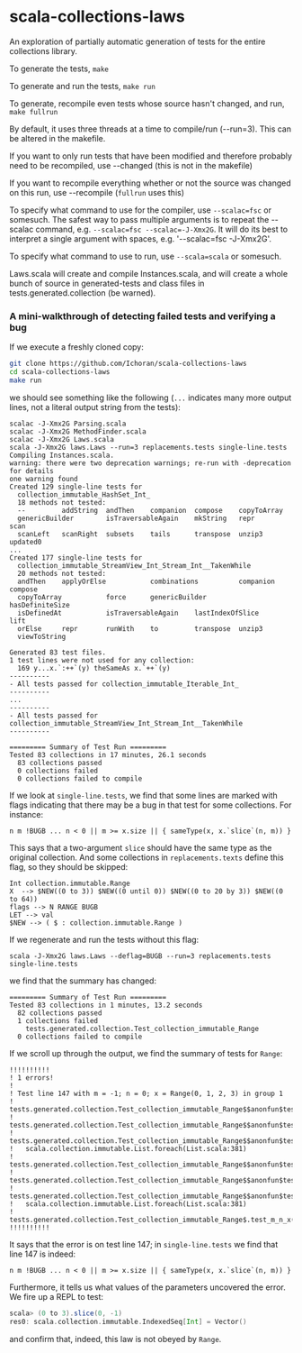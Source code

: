 scala-collections-laws
======================

An exploration of partially automatic generation of tests for the entire collections library.

To generate the tests, `make`

To generate and run the tests, `make run`

To generate, recompile even tests whose source hasn't changed, and run, `make fullrun`

By default, it uses three threads at a time to compile/run (--run=3).  This can be altered in the makefile.

If you want to only run tests that have been modified and therefore probably need to be recompiled, use --changed (this is not in the makefile)

If you want to recompile everything whether or not the source was changed on this run, use --recompile (`fullrun` uses this)

To specify what command to use for the compiler, use `--scalac=fsc` or somesuch.  The safest way to pass multiple arguments is to repeat the --scalac command, e.g. `--scalac=fsc --scalac=-J-Xmx2G`.  It will do its best to interpret a single argument with spaces, e.g. '--scalac=fsc -J-Xmx2G'.

To specify what command to use to run, use `--scala=scala` or somesuch.  

Laws.scala will create and compile Instances.scala, and will create a whole bunch of source in generated-tests and class files in tests.generated.collection (be warned).

### A mini-walkthrough of detecting failed tests and verifying a bug

If we execute a freshly cloned copy:

```bash
git clone https://github.com/Ichoran/scala-collections-laws
cd scala-collections-laws
make run
```

we should see something like the following (`...` indicates many more output lines, not a literal output string from the tests):

```
scalac -J-Xmx2G Parsing.scala
scalac -J-Xmx2G MethodFinder.scala
scalac -J-Xmx2G Laws.scala
scala -J-Xmx2G laws.Laws --run=3 replacements.tests single-line.tests
Compiling Instances.scala.
warning: there were two deprecation warnings; re-run with -deprecation for details
one warning found
Created 129 single-line tests for
  collection_immutable_HashSet_Int_
  18 methods not tested:
  --         addString  andThen    companion  compose    copyToArray           
  genericBuilder        isTraversableAgain    mkString   repr       scan       
  scanLeft   scanRight  subsets    tails      transpose  unzip3     updated0   
...
Created 177 single-line tests for
  collection_immutable_StreamView_Int_Stream_Int__TakenWhile
  20 methods not tested:
  andThen    applyOrElse           combinations          companion  compose    
  copyToArray           force      genericBuilder        hasDefiniteSize       
  isDefinedAt           isTraversableAgain    lastIndexOfSlice      lift       
  orElse     repr       runWith    to         transpose  unzip3     
  viewToString          

Generated 83 test files.
1 test lines were not used for any collection: 
  169 y...x.`:++`(y) theSameAs x.`++`(y)
----------
- All tests passed for collection_immutable_Iterable_Int_
----------
...
----------
- All tests passed for collection_immutable_StreamView_Int_Stream_Int__TakenWhile
----------

========= Summary of Test Run =========
Tested 83 collections in 17 minutes, 26.1 seconds
  83 collections passed
  0 collections failed
  0 collections failed to compile
```

If we look at `single-line.tests`, we find that some lines are marked with flags indicating that there may be a bug in that test for some collections.  For instance:

```
n m !BUGB ... n < 0 || m >= x.size || { sameType(x, x.`slice`(n, m)) }
```

This says that a two-argument `slice` should have the same type as the original collection.  And some collections in `replacements.texts` define this flag, so they should be skipped:

```
Int collection.immutable.Range
X  --> $NEW((0 to 3)) $NEW((0 until 0)) $NEW((0 to 20 by 3)) $NEW((0 to 64))
flags --> N RANGE BUGB
LET --> val
$NEW --> ( $ : collection.immutable.Range )
```

If we regenerate and run the tests without this flag:

```
scala -J-Xmx2G laws.Laws --deflag=BUGB --run=3 replacements.tests single-line.tests
```

we find that the summary has changed:

```
========= Summary of Test Run =========
Tested 83 collections in 1 minutes, 13.2 seconds
  82 collections passed
  1 collections failed
    tests.generated.collection.Test_collection_immutable_Range
  0 collections failed to compile
```

If we scroll up through the output, we find the summary of tests for `Range`:

```
!!!!!!!!!!
! 1 errors!
! 
! Test line 147 with m = -1; n = 0; x = Range(0, 1, 2, 3) in group 1
!   tests.generated.collection.Test_collection_immutable_Range$$anonfun$test_m_n_x$1$$anonfun$apply$mcVI$sp$17.apply$mcVI$sp(Test_collection_immutable_Range.scala:394)
!   tests.generated.collection.Test_collection_immutable_Range$$anonfun$test_m_n_x$1$$anonfun$apply$mcVI$sp$17.apply(Test_collection_immutable_Range.scala:389)
!   tests.generated.collection.Test_collection_immutable_Range$$anonfun$test_m_n_x$1$$anonfun$apply$mcVI$sp$17.apply(Test_collection_immutable_Range.scala:389)
!   scala.collection.immutable.List.foreach(List.scala:381)
!   tests.generated.collection.Test_collection_immutable_Range$$anonfun$test_m_n_x$1.apply$mcVI$sp(Test_collection_immutable_Range.scala:389)
!   tests.generated.collection.Test_collection_immutable_Range$$anonfun$test_m_n_x$1.apply(Test_collection_immutable_Range.scala:389)
!   tests.generated.collection.Test_collection_immutable_Range$$anonfun$test_m_n_x$1.apply(Test_collection_immutable_Range.scala:389)
!   scala.collection.immutable.List.foreach(List.scala:381)
!   tests.generated.collection.Test_collection_immutable_Range$.test_m_n_x(Test_collection_immutable_Range.scala:389)
!!!!!!!!!!
```

It says that the error is on test line 147; in `single-line.tests` we find that line 147 is indeed:

```
n m !BUGB ... n < 0 || m >= x.size || { sameType(x, x.`slice`(n, m)) }
```

Furthermore, it tells us what values of the parameters uncovered the error.  We fire up a REPL to test:

```scala
scala> (0 to 3).slice(0, -1)
res0: scala.collection.immutable.IndexedSeq[Int] = Vector()
```

and confirm that, indeed, this law is not obeyed by `Range`.